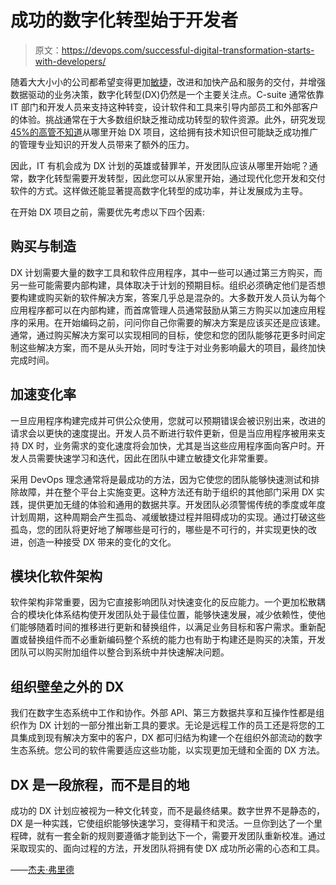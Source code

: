 # 成功的数字化转型始于开发者

> 原文：<https://devops.com/successful-digital-transformation-starts-with-developers/>

随着大大小小的公司都希望变得更加[敏捷](https://devops.com/are-your-development-processes-truly-agile/)，改进和加快产品和服务的交付，并增强数据驱动的业务决策，数字化转型(DX)仍然是一个主要关注点。C-suite 通常依靠 IT 部门和开发人员来支持这种转变，设计软件和工具来引导内部员工和外部客户的体验。挑战通常在于大多数组织缺乏推动成功转型的软件资源。此外，研究发现 [45%的高管不知道](https://www.forbes.com/sites/joemckendrick/2019/03/23/plenty-of-digital-transformation-but-not-enough-strategy/#7d87c0ad7d68)从哪里开始 DX 项目，这给拥有技术知识但可能缺乏成功推广的管理专业知识的开发人员带来了额外的压力。

因此，IT 有机会成为 DX 计划的英雄或替罪羊，开发团队应该从哪里开始呢？通常，数字化转型需要开发转型，因此您可以从家里开始，通过现代化您开发和交付软件的方式。这样做还能显著提高数字化转型的成功率，并让发展成为主导。

在开始 DX 项目之前，需要优先考虑以下四个因素:

## **购买与制造**

DX 计划需要大量的数字工具和软件应用程序，其中一些可以通过第三方购买，而另一些可能需要内部构建，具体取决于计划的预期目标。组织必须确定他们是否想要构建或购买新的软件解决方案，答案几乎总是混杂的。大多数开发人员认为每个应用程序都可以在内部构建，而首席管理人员通常鼓励从第三方购买以加速应用程序的采用。在开始编码之前，问问你自己你需要的解决方案是应该买还是应该建。通常，通过购买解决方案可以实现相同的目标，使您和您的团队能够花更多时间定制这些解决方案，而不是从头开始，同时专注于对业务影响最大的项目，最终加快完成时间。

## **加速变化率**

一旦应用程序构建完成并可供公众使用，您就可以预期错误会被识别出来，改进的请求会以更快的速度提出。开发人员不断进行软件更新，但是当应用程序被用来支持 DX 时，业务需求的变化速度将会加快，尤其是当这些应用程序面向客户时。开发人员需要快速学习和迭代，因此在团队中建立敏捷文化非常重要。

采用 DevOps 理念通常将是最成功的方法，因为它使您的团队能够快速测试和排除故障，并在整个平台上实施变更。这种方法还有助于组织的其他部门采用 DX 实践，提供更加无缝的体验和通用的数据共享。开发团队必须警惕传统的季度或年度计划周期，这种周期会产生孤岛、减缓敏捷过程并阻碍成功的实现。通过打破这些孤岛，您的团队将更好地了解哪些是可行的，哪些是不可行的，并实现更快的改进，创造一种接受 DX 带来的变化的文化。

## **模块化软件架构**

软件架构非常重要，因为它直接影响团队对快速变化的反应能力。一个更加松散耦合的模块化体系结构使开发团队处于最佳位置，能够快速发展，减少依赖性，使他们能够随着时间的推移进行更新和替换组件，以满足业务目标和客户需求。重新配置或替换组件而不必重新编码整个系统的能力也有助于构建还是购买的决策，开发团队可以购买附加组件以整合到系统中并快速解决问题。

## **组织壁垒之外的 DX**

我们在数字生态系统中工作和协作。外部 API、第三方数据共享和互操作性都是组织作为 DX 计划的一部分推出新工具的要求。无论是远程工作的员工还是将您的工具集成到现有解决方案中的客户，DX 都可归结为构建一个在组织外部流动的数字生态系统。您公司的软件需要适应这些功能，以实现更加无缝和全面的 DX 方法。

## **DX 是一段旅程，而不是目的地**

成功的 DX 计划应被视为一种文化转变，而不是最终结果。数字世界不是静态的，DX 是一种实践，它使组织能够快速学习，变得精干和灵活。一旦你到达了一个里程碑，就有一套全新的规则要遵循才能到达下一个，需要开发团队重新校准。通过采取现实的、面向过程的方法，开发团队将拥有使 DX 成功所必需的心态和工具。

——[杰夫·弗里德](https://devops.com/author/jeff-fried/)